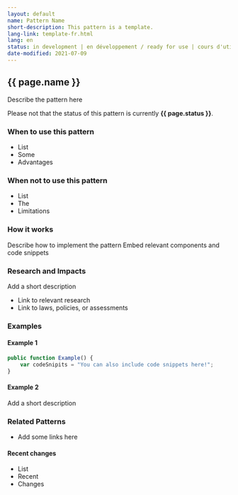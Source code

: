 ```yaml
---
layout: default
name: Pattern Name
short-description: This pattern is a template.
lang-link: template-fr.html
lang: en
status: in development | en développement / ready for use | cours d'utilisation
date-modified: 2021-07-09
---
```


<!-- IMPORTANT - Create a duplicate page for the french translation! -->

## {{ page.name }}

Describe the pattern here

<section class="alert alert-info">
    <p>Please not that the status of this pattern is currently <strong>{{ page.status }}</strong>.</p>
</section>

### When to use this pattern

* List
* Some
* Advantages

### When not to use this pattern

* List
* The
* Limitations

### How it works

Describe how to implement the pattern
Embed relevant components and code snippets

### Research and Impacts

Add a short description

* Link to relevant research
* Link to laws, policies, or assessments

### Examples

#### Example 1

```js
public function Example() {
    var codeSnipits = "You can also include code snippets here!";
}
```

#### Example 2

Add a short description

### Related Patterns

* Add some links here

#### Recent changes

* List
* Recent
* Changes
